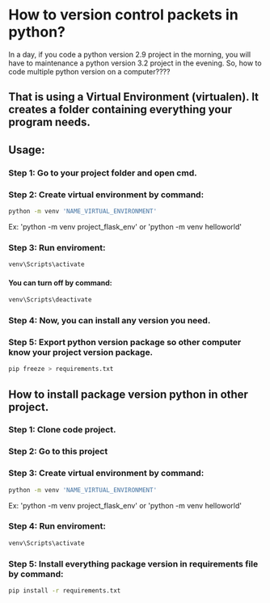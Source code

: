 # How to version control packets in python?

In a day, if you code a python version 2.9 project in the morning, you will have to maintenance a python version 3.2 project in the evening. So, how to code multiple python version on a computer????

## That is using a Virtual Environment (virtualen). It creates a folder containing everything your program needs.

## Usage:

### Step 1: Go to your project folder and open cmd.

### Step 2: Create virtual environment by command:

```bash
python -m venv 'NAME_VIRTUAL_ENVIRONMENT'
```

Ex: 'python -m venv project_flask_env'
or 'python -m venv helloworld'

### Step 3: Run enviroment:

```bash
venv\Scripts\activate
```
#### You can turn off by command:
```bash
venv\Scripts\deactivate
```

### Step 4: Now, you can install any version you need.

### Step 5: Export python version package so other computer know your project version package.

```bash
pip freeze > requirements.txt
```

## How to install package version python in other project.

### Step 1: Clone code project.

### Step 2: Go to this project

### Step 3: Create virtual environment by command:

```bash
python -m venv 'NAME_VIRTUAL_ENVIRONMENT'
```

Ex: 'python -m venv project_flask_env'
or 'python -m venv helloworld'

### Step 4: Run enviroment:

```bash
venv\Scripts\activate
```

### Step 5: Install everything package version in requirements file by command:

```bash
pip install -r requirements.txt
```
